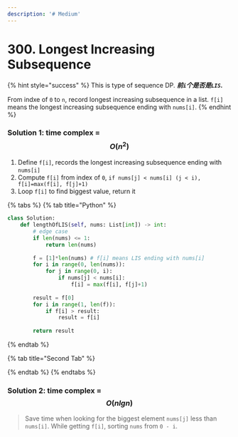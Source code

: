 ```yaml
---
description: '# Medium'
---
```


# 300. Longest Increasing Subsequence

{% hint style="success" %}
This is type of sequence DP. _**前`i`个是否是`LIS`.**_

From indxe of `0` to `n`, record longest increasing subsequence in a list. `f[i]` means the longest increasing subsequence ending with `nums[i]`. 
{% endhint %}

### Solution 1: time complex = $$O(n^2)$$ 

1. Define `f[i]`, records the longest increasing subsequence ending with `nums[i]`
2. Compute `f[i]` from index of `0`, `if nums[j] < nums[i] (j < i), f[i]=max(f[i], f[j]+1)`
3. Loop `f[i]` to find biggest value, return it

{% tabs %}
{% tab title="Python" %}
```python
class Solution:
    def lengthOfLIS(self, nums: List[int]) -> int:
        # edge case
        if len(nums) <= 1:
            return len(nums)
        
        f = [1]*len(nums) # f[i] means LIS ending with nums[i]
        for i in range(0, len(nums)):
            for j in range(0, i):
                if nums[j] < nums[i]:
                    f[i] = max(f[i], f[j]+1)
        
        result = f[0]
        for i in range(1, len(f)):
            if f[i] > result:
                result = f[i]
                
        return result
```
{% endtab %}

{% tab title="Second Tab" %}

{% endtab %}
{% endtabs %}

### Solution 2: time complex = $$O(nlgn)$$ 

> Save time when looking for the biggest element `nums[j]` less than `nums[i]`. While getting `f[i]`, sorting `nums` from `0 - i`.

